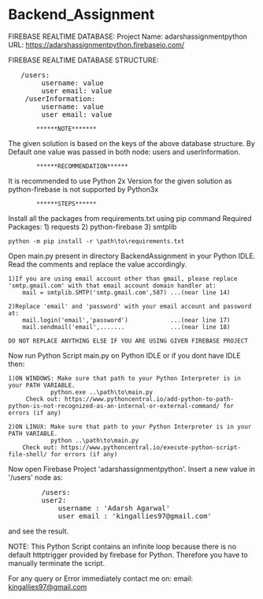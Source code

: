 # Backend_Assignment


FIREBASE REALTIME DATABASE:
	Project Name: adarshassignmentpython
	URL: https://adarshassignmentpython.firebaseio.com/

FIREBASE REALTIME DATABASE STRUCTURE:
<pre>	/users:
		username: value
		user email: value
	/userInformation:
		username: value
		user email: value
</pre>
			******NOTE*******
The given solution is based on the keys of the above database structure.
By Default one value was passed in both node: users and userInformation.

			******RECOMMENDATION******
It is recommended to use Python 2x Version for the given solution as python-firebase is not supported by Python3x


			******STEPS******
Install all the packages from requirements.txt using pip command
Required Packages: 1) requests
		   2) python-firebase
		   3) smtplib

	python -m pip install -r \path\to\requirements.txt



Open main.py present in directory BackendAssignment in your Python IDLE. Read the comments and replace the value accordingly.

	1)If you are using email account other than gmail, please replace 'smtp.gmail.com' with that email account domain handler at:
		mail = smtplib.SMTP('smtp.gmail.com',587) ...(near line 14)

	2)Replace 'email' and 'password' with your email account and password at:
		mail.login('email','password')            ...(near line 17)
		mail.sendmail('email',.......             ...(near line 18)

	DO NOT REPLACE ANYTHING ELSE IF YOU ARE USING GIVEN FIREBASE PROJECT

Now run Python Script main.py on Python IDLE or if you dont have IDLE then:

	1)ON WINDOWS: Make sure that path to your Python Interpreter is in your PATH VARIABLE.
				python.exe ..\path\to\main.py
		 Check out: https://www.pythoncentral.io/add-python-to-path-python-is-not-recognized-as-an-internal-or-external-command/ for errors (if any)
	
	2)ON LINUX: Make sure that path to your Python Interpreter is in your PATH VARIABLE.
				python ..\path\to\main.py
		Check out: https://www.pythoncentral.io/execute-python-script-file-shell/ for errors (if any)



Now open Firebase Project 'adarshassignmentpython'. Insert a new value in '/users' node as:
<pre>	     /users:
		user2:
		    username : 'Adarsh Agarwal'
		    user email : 'kingallies97@gmail.com'
</pre>
and see the result.

NOTE: This Python Script contains an infinite loop because there is no default httptrigger provided by firebase for Python. Therefore you have to manually terminate the script.

For any query or Error immediately contact me on:
email: kingallies97@gmail.com